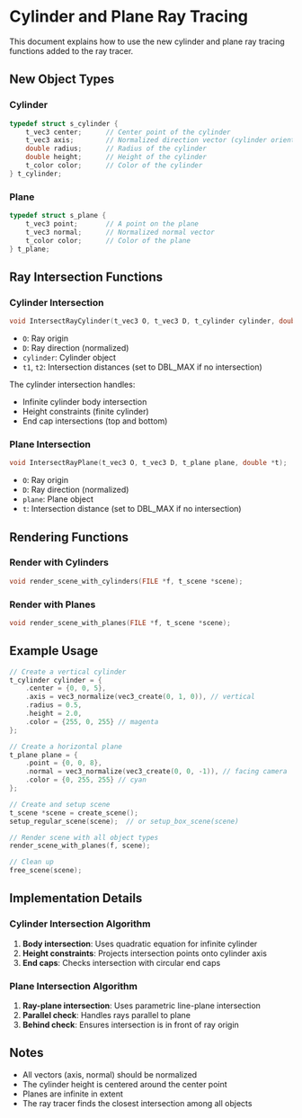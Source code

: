 # Cylinder and Plane Ray Tracing

This document explains how to use the new cylinder and plane ray tracing functions added to the ray tracer.

## New Object Types

### Cylinder
```c
typedef struct s_cylinder {
    t_vec3 center;      // Center point of the cylinder
    t_vec3 axis;        // Normalized direction vector (cylinder orientation)
    double radius;      // Radius of the cylinder
    double height;      // Height of the cylinder
    t_color color;      // Color of the cylinder
} t_cylinder;
```

### Plane
```c
typedef struct s_plane {
    t_vec3 point;       // A point on the plane
    t_vec3 normal;      // Normalized normal vector
    t_color color;      // Color of the plane
} t_plane;
```

## Ray Intersection Functions

### Cylinder Intersection
```c
void IntersectRayCylinder(t_vec3 O, t_vec3 D, t_cylinder cylinder, double *t1, double *t2);
```
- `O`: Ray origin
- `D`: Ray direction (normalized)
- `cylinder`: Cylinder object
- `t1`, `t2`: Intersection distances (set to DBL_MAX if no intersection)

The cylinder intersection handles:
- Infinite cylinder body intersection
- Height constraints (finite cylinder)
- End cap intersections (top and bottom)

### Plane Intersection
```c
void IntersectRayPlane(t_vec3 O, t_vec3 D, t_plane plane, double *t);
```
- `O`: Ray origin
- `D`: Ray direction (normalized)
- `plane`: Plane object
- `t`: Intersection distance (set to DBL_MAX if no intersection)

## Rendering Functions

### Render with Cylinders
```c
void render_scene_with_cylinders(FILE *f, t_scene *scene);
```

### Render with Planes
```c
void render_scene_with_planes(FILE *f, t_scene *scene);
```

## Example Usage

```c
// Create a vertical cylinder
t_cylinder cylinder = {
    .center = {0, 0, 5},
    .axis = vec3_normalize(vec3_create(0, 1, 0)), // vertical
    .radius = 0.5,
    .height = 2.0,
    .color = {255, 0, 255} // magenta
};

// Create a horizontal plane
t_plane plane = {
    .point = {0, 0, 8},
    .normal = vec3_normalize(vec3_create(0, 0, -1)), // facing camera
    .color = {0, 255, 255} // cyan
};

// Create and setup scene
t_scene *scene = create_scene();
setup_regular_scene(scene);  // or setup_box_scene(scene)

// Render scene with all object types
render_scene_with_planes(f, scene);

// Clean up
free_scene(scene);
```

## Implementation Details

### Cylinder Intersection Algorithm
1. **Body intersection**: Uses quadratic equation for infinite cylinder
2. **Height constraints**: Projects intersection points onto cylinder axis
3. **End caps**: Checks intersection with circular end caps

### Plane Intersection Algorithm
1. **Ray-plane intersection**: Uses parametric line-plane intersection
2. **Parallel check**: Handles rays parallel to plane
3. **Behind check**: Ensures intersection is in front of ray origin

## Notes
- All vectors (axis, normal) should be normalized
- The cylinder height is centered around the center point
- Planes are infinite in extent
- The ray tracer finds the closest intersection among all objects
